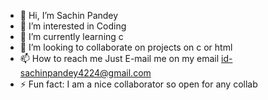 - 👋 Hi, I’m Sachin Pandey
- 👀 I’m interested in Coding 
- 🌱 I’m currently learning c
- 💞️ I’m looking to collaborate on projects on c or html
- 📫 How to reach me Just E-mail me on my email id-sachinpandey4224@gmail.com
- ⚡ Fun fact: I am a nice collaborator so open for any collab

<!---
Sachinpandey24/Sachinpandey24 is a ✨ special ✨ repository because its `README.md` (this file) appears on your GitHub profile.
You can click the Preview link to take a look at your changes.
--->
